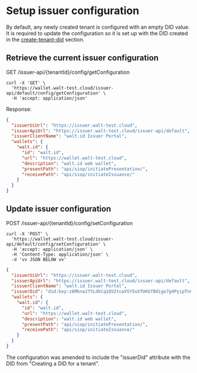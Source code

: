 # Setup issuer configuration

By default, any newly created tenant is configured with an empty DID value.
It is required to update the configuration so it is set up with the DID created
in the [create-tenant-did](create-tenant-did.md) section.

## Retrieve the current issuer configuration

GET /issuer-api/{tenantId}/config/getConfiguration

```shell
curl -X 'GET' \
  'https://wallet.walt-test.cloud/issuer-api/default/config/getConfiguration' \
  -H 'accept: application/json'
```

Response:

```json
{
  "issuerUiUrl": "https://issuer.walt-test.cloud",
  "issuerApiUrl": "https://issuer.walt-test.cloud/issuer-api/default",
  "issuerClientName": "walt.id Issuer Portal",
  "wallets": {
    "walt.id": {
      "id": "walt.id",
      "url": "https://wallet.walt-test.cloud",
      "description": "walt.id web wallet",
      "presentPath": "api/siop/initiatePresentation/",
      "receivePath": "api/siop/initiateIssuance/"
    }
  }
}
```

## Update issuer configuration

POST /issuer-api/{tenantId}/config/setConfiguration

```shell
curl -X 'POST' \
  'https://wallet.walt-test.cloud/issuer-api/default/config/setConfiguration' \
  -H 'accept: application/json' \
  -H 'Content-Type: application/json' \
  -d 'vv JSON BELOW vv'
```

```json
{
  "issuerUiUrl": "https://issuer.walt-test.cloud",
  "issuerApiUrl": "https://issuer.walt-test.cloud/issuer-api/default",
  "issuerClientName": "walt.id Issuer Portal",
  "issuerDid": "did:key:z6MknaJ7YLdkCq1QV2tcwVSY5uVfUKGfBdigo7g4PyipTnCc",
  "wallets": {
    "walt.id": {
      "id": "walt.id",
      "url": "https://wallet.walt-test.cloud",
      "description": "walt.id web wallet",
      "presentPath": "api/siop/initiatePresentation/",
      "receivePath": "api/siop/initiateIssuance/"
    }
  }
}
```

The configuration was amended to include the "issuerDid"
attribute with the DID from "Creating a DID for a tenant".